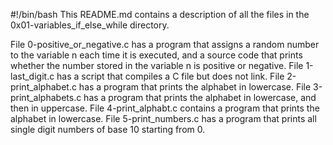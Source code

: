 #!/bin/bash
This README.md contains a description of all the files in the 0x01-variables_if_else_while directory.

File 0-positive_or_negative.c has a program that assigns a random number to the variable n each time it is executed, and a source code that prints whether the number stored in the variable n is positive or negative.
File 1-last_digit.c has a script that compiles a C file but does not link.
File 2-print_alphabet.c has a program that prints the alphabet in lowercase.
File 3-print_alphabets.c has a program that prints the alphabet in lowercase, and then in uppercase.
File 4-print_alphabt.c contains a program that prints the alphabet in lowercase.
File 5-print_numbers.c has a program that prints all single digit numbers of base 10 starting from 0.
